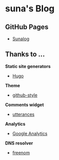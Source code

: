 # suna's Blog

## GitHub Pages
* [Sunalog](https://ghsable.github.io/sunalog/)

## Thanks to ...
**Static site generators**
* [Hugo](https://gohugo.io/)

**Theme**
* [github-style](https://github.com/MeiK2333/github-style)

**Comments widget**
* [utterances](https://utteranc.es/)

**Analytics**
* [Google Analytics](https://analytics.google.com/analytics/web/)

**DNS resolver**
* [freenom](https://freenom.com)

